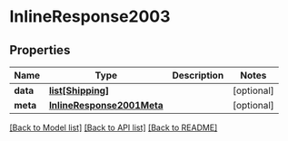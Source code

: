 # InlineResponse2003

## Properties
Name | Type | Description | Notes
------------ | ------------- | ------------- | -------------
**data** | [**list[Shipping]**](Shipping.md) |  | [optional] 
**meta** | [**InlineResponse2001Meta**](InlineResponse2001Meta.md) |  | [optional] 

[[Back to Model list]](../README.md#documentation-for-models) [[Back to API list]](../README.md#documentation-for-api-endpoints) [[Back to README]](../README.md)


